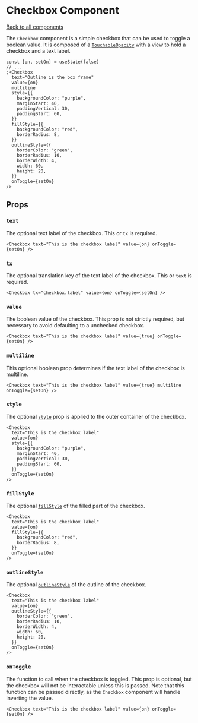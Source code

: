 # Checkbox Component

[Back to all components](./Components.md)

The `Checkbox` component is a simple checkbox that can be used to toggle a boolean value. It is composed of a [`TouchableOpacity`](https://reactnative.dev/docs/touchableopacity) with a view to hold a checkbox and a text label.

```tsx
const [on, setOn] = useState(false)
// ...
;<Checkbox
  text="Outline is the box frame"
  value={on}
  multiline
  style={{
    backgroundColor: "purple",
    marginStart: 40,
    paddingVertical: 30,
    paddingStart: 60,
  }}
  fillStyle={{
    backgroundColor: "red",
    borderRadius: 8,
  }}
  outlineStyle={{
    borderColor: "green",
    borderRadius: 10,
    borderWidth: 4,
    width: 60,
    height: 20,
  }}
  onToggle={setOn}
/>
```

## Props

### `text`

The optional text label of the checkbox. This or `tx` is required.

```tsx
<Checkbox text="This is the checkbox label" value={on} onToggle={setOn} />
```

### `tx`

The optional translation key of the text label of the checkbox. This or `text` is required.

```tsx
<Checkbox tx="checkbox.label" value={on} onToggle={setOn} />
```

### `value`

The boolean value of the checkbox. This prop is not strictly required, but necessary to avoid defaulting to a unchecked checkbox.

```tsx
<Checkbox text="This is the checkbox label" value={true} onToggle={setOn} />
```

### `multiline`

This optional boolean prop determines if the text label of the checkbox is multiline.

```tsx
<Checkbox text="This is the checkbox label" value={true} multiline onToggle={setOn} />
```

### `style`

The optional [`style`](https://reactnative.dev/docs/viewstyle) prop is applied to the outer container of the checkbox.

```tsx
<Checkbox
  text="This is the checkbox label"
  value={on}
  style={{
    backgroundColor: "purple",
    marginStart: 40,
    paddingVertical: 30,
    paddingStart: 60,
  }}
  onToggle={setOn}
/>
```

### `fillStyle`

The optional [`fillStyle`](https://reactnative.dev/docs/viewstyle) of the filled part of the checkbox.

```tsx
<Checkbox
  text="This is the checkbox label"
  value={on}
  fillStyle={{
    backgroundColor: "red",
    borderRadius: 8,
  }}
  onToggle={setOn}
/>
```

### `outlineStyle`

The optional [`outlineStyle`](https://reactnative.dev/docs/viewstyle) of the outline of the checkbox.

```tsx
<Checkbox
  text="This is the checkbox label"
  value={on}
  outlineStyle={{
    borderColor: "green",
    borderRadius: 10,
    borderWidth: 4,
    width: 60,
    height: 20,
  }}
  onToggle={setOn}
/>
```

### `onToggle`

The function to call when the checkbox is toggled. This prop is optional, but the checkbox will not be interactable unless this is passed. Note that this function can be passed directly, as the `Checkbox` component will handle inverting the value.

```tsx
<Checkbox text="This is the checkbox label" value={on} onToggle={setOn} />
```
